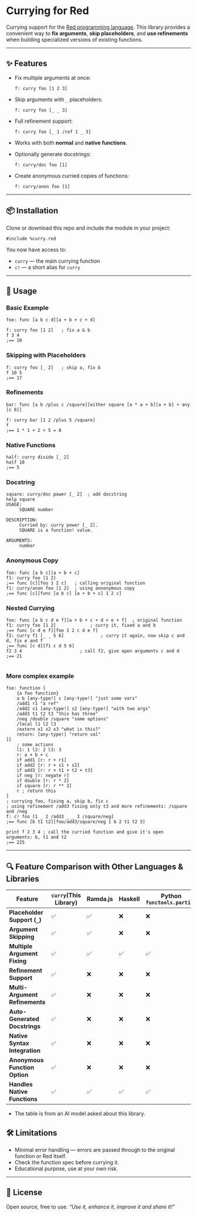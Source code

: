 # Currying for Red

Currying support for the [Red programming language](https://www.red-lang.org/).
This library provides a convenient way to **fix arguments**, **skip placeholders**, and **use refinements** when building specialized versions of existing functions.

---

## ✨ Features

* Fix multiple arguments at once:

  ```red
  f: curry foo [1 2 3]
  ```
* Skip arguments with `_` placeholders:

  ```red
  f: curry foo [_ _ 3]
  ```
* Full refinement support:

  ```red
  f: curry foo [_ 1 /ref 1 _ 3]
  ```
* Works with both **normal** and **native functions**.
* Optionally generate docstrings:

  ```red
  f: curry/doc foo [1]
  ```
* Create anonymous curried copies of functions:

  ```red
  f: curry/anon foo [1]
  ```

---

## 📦 Installation

Clone or download this repo and include the module in your project:

```red
#include %curry.red
```

You now have access to:

* `curry` — the main currying function
* `c!` — a short alias for `curry`

---

## 🚀 Usage

### Basic Example

```red
foo: func [a b c d][a + b + c + d]

f: curry foo [1 2]   ; fix a & b
f 3 4
;== 10
```

### Skipping with Placeholders

```red
f: curry foo [_ 2]   ; skip a, fix b
f 10 5
;== 17
```

### Refinements

```red
bar: func [a b /plus c /square][either square [a * a + b][a + b] + any [c 0]]

f: curry bar [1 2 /plus 5 /square]
f
;== 1 * 1 + 2 + 5 = 8
```

### Native Functions

```red
half: curry divide [_ 2]
half 10
;== 5
```

### Docstring

```red
square: curry/doc power [_ 2]  ; add docstring
help square
USAGE:
     SQUARE number

DESCRIPTION: 
     Curried by: curry power [_ 2]. 
     SQUARE is a function! value.

ARGUMENTS:
     number  
```

### Anonymous Copy

```red
foo: func [a b c][a + b + c]
f1: curry foo [1 2]
;== func [c][foo 1 2 c]   ; calling original function
f1: curry/anon foo [1 2]  ; using annonymous copy
;== func [c][func [a b c] [a + b + c] 1 2 c]
```

### Nested Currying

```red
foo: func [a b c d e f][a + b + c + d + e + f]	; original function
f1: curry foo [1 2]				; curry it, fixed a and b
;== func [c d e f][foo 1 2 c d e f]
f2: curry f1 [_ _ 5 6]				; curry it again, now skip c and d, fix e and f
;== func [c d][f1 c d 5 6]
f2 3 4						; call f2, give open arguments c and d
;== 21
 
```

### More complex example

```red
foo: function [
	{a foo function}
    a b [any-type!] c [any-type!] "just some vars"
    /add1 r1 "a ref"
    /add2 s1 [any-type!] s2 [any-type!] "with two args"
    /add3 t1 t2 t3 "this has three"
    /neg /double /square "some options"
    /local l1 l2 l3
    /extern x1 x2 x3 "what is this?"
    return: [any-type!] "return val"
][
	; some actions
    l1: 1 l2: 2 l3: 3
    r: a + b + c
    if add1 [r: r + r1]
    if add2 [r: r + s1 + s2]
    if add3 [r: r + t1 + t2 + t3]
    if neg [r: negate r]
    if double [r: r * 2]
    if square [r: r ** 2]
	r ; return this
]
; currying foo, fixing a, skip b, fix c
; using refinement /add3 fixing only t3 and more refinements: /square and /neg
f: c! foo [1 _ 2 /add3 _ _ 3 /square/neg]
;== func [b t1 t2][foo/add3/square/neg 1 b 2 t1 t2 3]

print f 2 3 4 ; call the curried function and give it's open arguments: b, t1 and t2
;== 225
```

---

## 🔍 Feature Comparison with Other Languages & Libraries

| Feature                               | `curry`(This Library) | Ramda.js | Haskell | Python `functools.partial` | Lodash FP |
| ------------------------------------- | ----------------------- | -------- | ------- | ---------------------------- | --------- |
| **Placeholder Support (`_`)** | ✅                      | ✅       | ❌      | ❌                           | ✅        |
| **Argument Skipping**           | ✅                      | ✅       | ❌      | ❌                           | ✅        |
| **Multiple Argument Fixing**    | ✅                      | ✅       | ✅      | ✅                           | ✅        |
| **Refinement Support**          | ✅                      | ❌       | ❌      | ❌                           | ❌        |
| **Multi-Argument Refinements**  | ✅                      | ❌       | ❌      | ❌                           | ❌        |
| **Auto-Generated Docstrings**   | ✅                      | ❌       | ❌      | ❌                           | ❌        |
| **Native Syntax Integration**   | ✅                      | ❌       | ❌      | ❌                           | ❌        |
| **Anonymous Function Option**   | ✅                      | ❌       | ❌      | ❌                           | ❌        |
| **Handles Native Functions**    | ✅                      | ✅       | ✅      | ✅                           |           |

* The table is from an AI model asked about this library.

## 🛠 Limitations

* Minimal error handling — errors are passed through to the original function or Red itself.
* Check the function spec before currying it.
* Educational purpose, use at your own risk.

---

## 📜 License

Open source, free to use. *“Use it, enhance it, improve it and share it!”*
